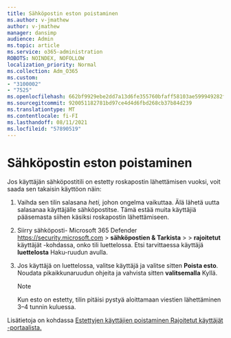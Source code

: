 ```yaml
---
title: Sähköpostin eston poistaminen
ms.author: v-jmathew
author: v-jmathew
manager: dansimp
audience: Admin
ms.topic: article
ms.service: o365-administration
ROBOTS: NOINDEX, NOFOLLOW
localization_priority: Normal
ms.collection: Adm_O365
ms.custom:
- "3100002"
- "7525"
ms.openlocfilehash: 662bf9929ebe2dd7a13d6fe355760bfaff58103ae599949282f86da4b7e2a8e7
ms.sourcegitcommit: 920051182781bd97ce4d4d6fbd268cb37b84d239
ms.translationtype: MT
ms.contentlocale: fi-FI
ms.lasthandoff: 08/11/2021
ms.locfileid: "57890519"
---
```

# <a name="unblock-email"></a>Sähköpostin eston poistaminen

Jos käyttäjän sähköpostitili on estetty roskapostin lähettämisen vuoksi, voit saada sen takaisin käyttöon näin:

1. Vaihda sen tilin salasana *heti,* johon ongelma vaikuttaa. Älä lähetä uutta salasanaa käyttäjälle sähköpostitse. Tämä estää muita käyttäjiä pääsemasta siihen käsiksi roskapostin lähettämiseen.
2. Siirry sähköposti- Microsoft 365 Defender <https://security.microsoft.com> \> **sähköpostien & Tarkista** \>  \> **rajoitetut** käyttäjät -kohdassa, onko tili luettelossa. Etsi tarvittaessa käyttäjä **luettelosta** Haku-ruudun avulla.
3. Jos käyttäjä on luettelossa, valitse käyttäjä ja valitse sitten **Poista esto**. Noudata pikaikkunaruudun ohjeita ja vahvista sitten **valitsemalla** Kyllä.

   > [!NOTE]
   > Kun esto on estetty, tilin pitäisi pystyä aloittamaan viestien lähettäminen 3–4 tunnin kuluessa.

Lisätietoja on kohdassa [Estettyjen käyttäjien poistaminen Rajoitetut käyttäjät -portaalista.](https://docs.microsoft.com/microsoft-365/security/office-365-security/removing-user-from-restricted-users-portal-after-spam)
